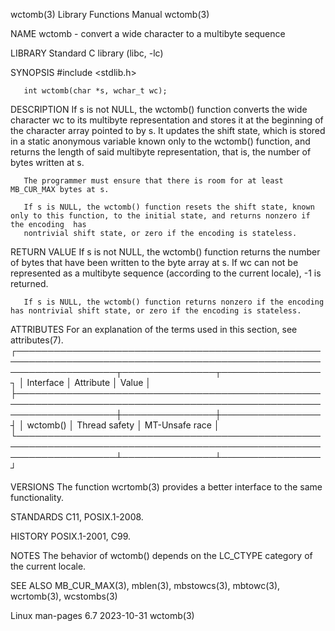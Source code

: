 wctomb(3)							   Library Functions Manual							     wctomb(3)

NAME
       wctomb - convert a wide character to a multibyte sequence

LIBRARY
       Standard C library (libc, -lc)

SYNOPSIS
       #include <stdlib.h>

       int wctomb(char *s, wchar_t wc);

DESCRIPTION
       If  s is not NULL, the wctomb() function converts the wide character wc to its multibyte representation and stores it at the beginning of the character
       array pointed to by s.  It updates the shift state, which is stored in a static anonymous variable known only to the wctomb() function, and returns the
       length of said multibyte representation, that is, the number of bytes written at s.

       The programmer must ensure that there is room for at least MB_CUR_MAX bytes at s.

       If s is NULL, the wctomb() function resets the shift state, known only to this function, to the initial state, and returns nonzero if the encoding  has
       nontrivial shift state, or zero if the encoding is stateless.

RETURN VALUE
       If  s  is not NULL, the wctomb() function returns the number of bytes that have been written to the byte array at s.  If wc can not be represented as a
       multibyte sequence (according to the current locale), -1 is returned.

       If s is NULL, the wctomb() function returns nonzero if the encoding has nontrivial shift state, or zero if the encoding is stateless.

ATTRIBUTES
       For an explanation of the terms used in this section, see attributes(7).
       ┌────────────────────────────────────────────────────────────────────────────────────────────────────────────────────┬───────────────┬────────────────┐
       │ Interface													    │ Attribute	    │ Value	     │
       ├────────────────────────────────────────────────────────────────────────────────────────────────────────────────────┼───────────────┼────────────────┤
       │ wctomb()													    │ Thread safety │ MT-Unsafe race │
       └────────────────────────────────────────────────────────────────────────────────────────────────────────────────────┴───────────────┴────────────────┘

VERSIONS
       The function wcrtomb(3) provides a better interface to the same functionality.

STANDARDS
       C11, POSIX.1-2008.

HISTORY
       POSIX.1-2001, C99.

NOTES
       The behavior of wctomb() depends on the LC_CTYPE category of the current locale.

SEE ALSO
       MB_CUR_MAX(3), mblen(3), mbstowcs(3), mbtowc(3), wcrtomb(3), wcstombs(3)

Linux man-pages 6.7							  2023-10-31								     wctomb(3)
